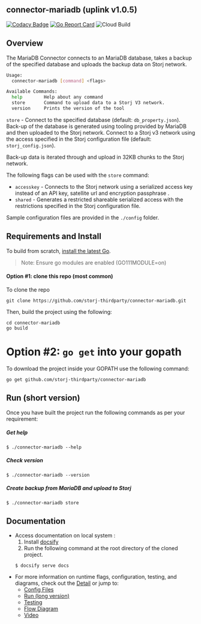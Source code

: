 ## connector-mariadb (uplink v1.0.5)

[![Codacy Badge](https://api.codacy.com/project/badge/Grade/7f5aa94e50ed4ad6869cbce01e535d64)](https://app.codacy.com/gh/storj-thirdparty/connector-mariadb?utm_source=github.com&utm_medium=referral&utm_content=storj-thirdparty/connector-mariadb&utm_campaign=Badge_Grade_Dashboard)
[![Go Report Card](https://goreportcard.com/badge/github.com/storj-thirdparty/connector-mariadb)](https://goreportcard.com/report/github.com/storj-thirdparty/connector-mariadb)
![Cloud Build](https://storage.googleapis.com/storj-utropic-services-badges/builds/connector-mariadb/branches/master.svg)

## Overview

The MariaDB Connector connects to an MariaDB database, takes a backup of the specified database and uploads the backup data on Storj network.

```bash
Usage:
  connector-mariadb [command] <flags>

Available Commands:
  help        Help about any command
  store       Command to upload data to a Storj V3 network.
  version     Prints the version of the tool

```

`store` - Connect to the specified database (default: `db_property.json`).  Back-up of the database is generated using tooling provided by MariaDB and then uploaded to the Storj network.  Connect to a Storj v3 network using the access specified in the Storj configuration file (default: `storj_config.json`). 

 Back-up data is iterated through and upload in 32KB chunks to the Storj network.

The following flags  can be used with the `store` command:

* `accesskey` - Connects to the Storj network using a serialized access key instead of an API key, satellite url and encryption passphrase .
* `shared` - Generates a restricted shareable serialized access with the restrictions specified in the Storj configuration file.

Sample configuration files are provided in the `./config` folder. 

## Requirements and Install

To build from scratch, [install the latest Go](https://golang.org/doc/install#install). 

> Note: Ensure go modules are enabled (GO111MODULE=on)

#### Option #1: clone this repo (most common)

To clone the repo

```
git clone https://github.com/storj-thirdparty/connector-mariadb.git
```

Then, build the project using the following:

```
cd connector-mariadb
go build
```

# Option #2:  ``go get`` into your gopath

 To download the project inside your GOPATH use the following command:

```
go get github.com/storj-thirdparty/connector-mariadb
```

## Run (short version)

Once you have built the project run the following commands as per your requirement:

##### Get help

```
$ ./connector-mariadb --help
```

##### Check version

```
$ ./connector-mariadb --version
```

##### Create backup from MariaDB and upload to Storj

```
$ ./connector-mariadb store 
```

## Documentation

* Access documentation on local system :
  1) Install [docsify](https://www.npmjs.com/package/docsify-cli)
  2) Run the following command at the root directory of the cloned project.
  ```
  $ docsify serve docs
  ```
* For more information on runtime flags, configuration, testing, and diagrams, check out the [Detail](//github.com/storj-thirdparty/connector-mariadb/wiki/) or jump to:
  * [Config Files](//github.com/storj-thirdparty/connector-mariadb/wiki/#config-files)
  * [Run (long version)](//github.com/storj-thirdparty/connector-mariadb/wiki/#run)
  * [Testing](//github.com/storj-thirdparty/connector-mariadb/wiki/#testing)
  * [Flow Diagram](//github.com/storj-thirdparty/connector-mariadb/wiki/#flow-diagram)
  * [Video](//github.com/storj-thirdparty/connector-mariadb/docs/videos)
